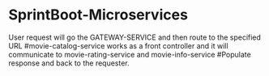 # SprintBoot-Microservices
User request will go the GATEWAY-SERVICE and then route to the specified URL
#movie-catalog-service works as a front controller and it will communicate to movie-rating-service and movie-info-service
#Populate response and back to the requester.
